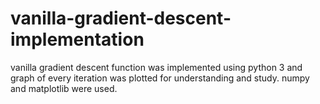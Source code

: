 # vanilla-gradient-descent-implementation
vanilla gradient descent function was implemented using python 3 and graph of every iteration was plotted for understanding and study.
numpy and matplotlib were used.
